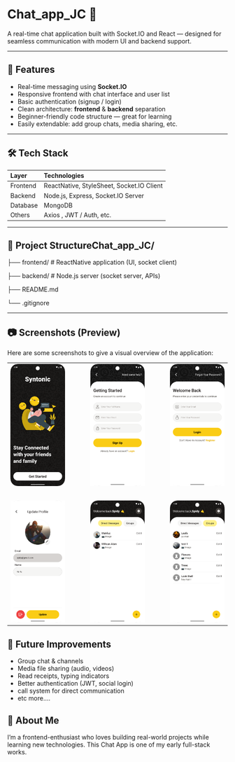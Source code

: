 # Chat_app_JC 🚀

A real-time chat application built with Socket.IO and React — designed for seamless communication with modern UI and backend support.

---

## 🧩 Features

-   Real-time messaging using **Socket.IO**
-   Responsive frontend with chat interface and user list
-   Basic authentication (signup / login)
-   Clean architecture: **frontend** & **backend** separation
-   Beginner-friendly code structure — great for learning
-   Easily extendable: add group chats, media sharing, etc.

---

## 🛠️ Tech Stack

| Layer    | Technologies                               |
| :------- | :----------------------------------------- |
| Frontend | ReactNative, StyleSheet, Socket.IO Client |
| Backend  | Node.js, Express, Socket.IO Server         |
| Database | MongoDB          |
| Others   | Axios , JWT / Auth, etc.          |

---

## 📂 Project StructureChat_app_JC/
├── frontend/ # ReactNative application (UI, socket client)

├── backend/ # Node.js server (socket server, APIs)

├── README.md

└── .gitignore

---

## 📷 Screenshots (Preview)

Here are some screenshots to give a visual overview of the application:


<table>
  <tr>
    <td><img src="screenshots/Screenshot_20251009_205806.png" alt="Welcome" width="300" /></td>
    <td width="30"></td>
    <td><img src="screenshots/Screenshot_20251009_205945.png" alt="Signup" width="300" /></td>
    <td width="30"></td>
    <td><img src="screenshots/Screenshot_20251009_205953.png" alt="Login" width="300" /></td>
  </tr>
  <tr><td colspan="5" height="20"></td></tr> <!-- vertical gap -->
  <tr>
    <td><img src="screenshots/Screenshot_20251009_210023.png" alt="Profile" width="300" /></td>
    <td width="30"></td>
    <td><img src="screenshots/Screenshot_20251009_210033.png" alt="DirectChatList" width="300" /></td>
    <td width="30"></td>
    <td><img src="screenshots/Screenshot_20251009_210040.png" alt="GroupChatList" width="300" /></td>
  </tr>
</table>


## 🎯 Future Improvements          
- Group chat & channels   
- Media file sharing (audio, videos)     
- Read receipts, typing indicators   
- Better authentication (JWT, social login)   
- call system for direct communication                
- etc more....     
## 👤 About Me
I’m a frontend-enthusiast who loves building real-world projects while learning new technologies. This Chat App is one of my early full-stack works.
